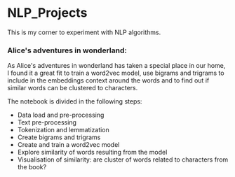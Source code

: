# NLP_Projects
This is my corner to experiment with NLP algorithms.

### Alice's adventures in wonderland:
As Alice's adventures in wonderland has taken a special place in our home, I found it a great fit to train a word2vec model, use bigrams and trigrams to include in the embeddings context around the words and to find out if similar words can be clustered to characters.

The notebook is divided in the following steps:

* Data load and pre-processing
* Text pre-processing
* Tokenization and lemmatization
* Create bigrams and trigrams
* Create and train a word2vec model
* Explore similarity of words resulting from the model
* Visualisation of similarity: are cluster of words related to characters from the book?
